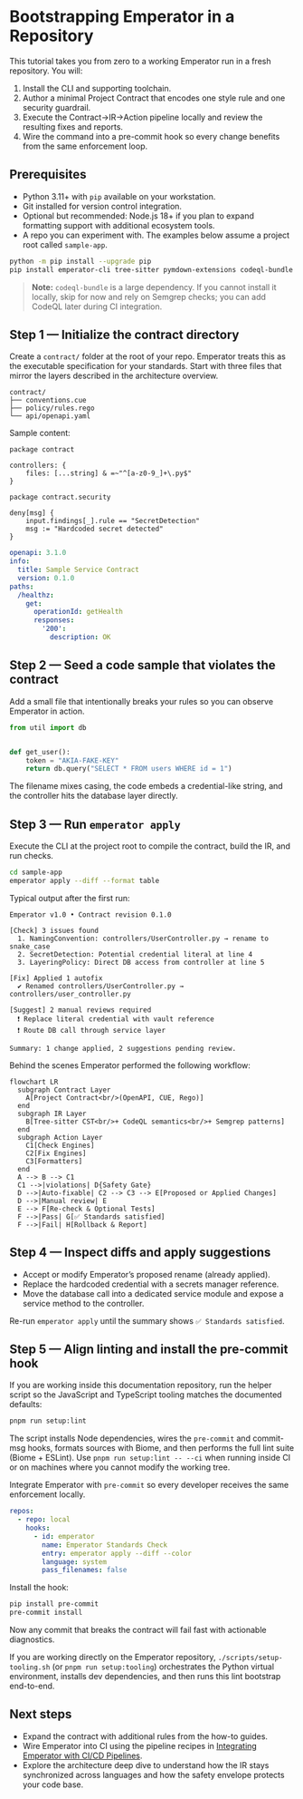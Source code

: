 # Bootstrapping Emperator in a Repository

This tutorial takes you from zero to a working Emperator run in a fresh repository. You will:

1. Install the CLI and supporting toolchain.
1. Author a minimal Project Contract that encodes one style rule and one security guardrail.
1. Execute the Contract→IR→Action pipeline locally and review the resulting fixes and reports.
1. Wire the command into a pre-commit hook so every change benefits from the same enforcement loop.

## Prerequisites

- Python 3.11+ with `pip` available on your workstation.
- Git installed for version control integration.
- Optional but recommended: Node.js 18+ if you plan to expand formatting support with additional ecosystem tools.
- A repo you can experiment with. The examples below assume a project root called `sample-app`.

```bash
python -m pip install --upgrade pip
pip install emperator-cli tree-sitter pymdown-extensions codeql-bundle semgrep ruff
```

> **Note:** `codeql-bundle` is a large dependency. If you cannot install it locally, skip for now and rely on Semgrep checks; you can add CodeQL later during CI integration.

## Step 1 — Initialize the contract directory

Create a `contract/` folder at the root of your repo. Emperator treats this as the executable specification for your standards. Start with three files that mirror the layers described in the architecture overview.

```text
contract/
├── conventions.cue
├── policy/rules.rego
└── api/openapi.yaml
```

Sample content:

```cue title="contract/conventions.cue"
package contract

controllers: {
    files: [...string] & =~"^[a-z0-9_]+\.py$"
}
```

```rego title="contract/policy/rules.rego"
package contract.security

deny[msg] {
    input.findings[_].rule == "SecretDetection"
    msg := "Hardcoded secret detected"
}
```

```yaml title="contract/api/openapi.yaml"
openapi: 3.1.0
info:
  title: Sample Service Contract
  version: 0.1.0
paths:
  /healthz:
    get:
      operationId: getHealth
      responses:
        '200':
          description: OK
```

## Step 2 — Seed a code sample that violates the contract

Add a small file that intentionally breaks your rules so you can observe Emperator in action.

```python title="src/controllers/UserController.py"
from util import db


def get_user():
    token = "AKIA-FAKE-KEY"
    return db.query("SELECT * FROM users WHERE id = 1")
```

The filename mixes casing, the code embeds a credential-like string, and the controller hits the database layer directly.

## Step 3 — Run `emperator apply`

Execute the CLI at the project root to compile the contract, build the IR, and run checks.

```bash
cd sample-app
emperator apply --diff --format table
```

Typical output after the first run:

```text
Emperator v1.0 • Contract revision 0.1.0

[Check] 3 issues found
  1. NamingConvention: controllers/UserController.py → rename to snake_case
  2. SecretDetection: Potential credential literal at line 4
  3. LayeringPolicy: Direct DB access from controller at line 5

[Fix] Applied 1 autofix
  ✔ Renamed controllers/UserController.py → controllers/user_controller.py

[Suggest] 2 manual reviews required
  ❗ Replace literal credential with vault reference
  ❗ Route DB call through service layer

Summary: 1 change applied, 2 suggestions pending review.
```

Behind the scenes Emperator performed the following workflow:

```mermaid
flowchart LR
  subgraph Contract Layer
    A[Project Contract<br/>(OpenAPI, CUE, Rego)]
  end
  subgraph IR Layer
    B[Tree-sitter CST<br/>+ CodeQL semantics<br/>+ Semgrep patterns]
  end
  subgraph Action Layer
    C1[Check Engines]
    C2[Fix Engines]
    C3[Formatters]
  end
  A --> B --> C1
  C1 -->|violations| D{Safety Gate}
  D -->|Auto-fixable| C2 --> C3 --> E[Proposed or Applied Changes]
  D -->|Manual review| E
  E --> F[Re-check & Optional Tests]
  F -->|Pass| G[✅ Standards satisfied]
  F -->|Fail| H[Rollback & Report]
```

## Step 4 — Inspect diffs and apply suggestions

- Accept or modify Emperator’s proposed rename (already applied).
- Replace the hardcoded credential with a secrets manager reference.
- Move the database call into a dedicated service module and expose a service method to the controller.

Re-run `emperator apply` until the summary shows `✅ Standards satisfied`.

## Step 5 — Align linting and install the pre-commit hook

If you are working inside this documentation repository, run the helper script so the JavaScript and TypeScript tooling matches the documented defaults:

```bash
pnpm run setup:lint
```

The script installs Node dependencies, wires the `pre-commit` and commit-msg hooks, formats sources with Biome, and then performs the full lint suite (Biome + ESLint). Use `pnpm run setup:lint -- --ci` when running inside CI or on machines where you cannot modify the working tree.

Integrate Emperator with `pre-commit` so every developer receives the same enforcement locally.

```yaml title=".pre-commit-config.yaml"
repos:
  - repo: local
    hooks:
      - id: emperator
        name: Emperator Standards Check
        entry: emperator apply --diff --color
        language: system
        pass_filenames: false
```

Install the hook:

```bash
pip install pre-commit
pre-commit install
```

Now any commit that breaks the contract will fail fast with actionable diagnostics.

If you are working directly on the Emperator repository, `./scripts/setup-tooling.sh` (or `pnpm run setup:tooling`) orchestrates the Python virtual environment, installs dev dependencies, and then runs this lint bootstrap end-to-end.

## Next steps

- Expand the contract with additional rules from the how-to guides.
- Wire Emperator into CI using the pipeline recipes in [Integrating Emperator with CI/CD Pipelines](../how-to/ci-integration.md).
- Explore the architecture deep dive to understand how the IR stays synchronized across languages and how the safety envelope protects your code base.

